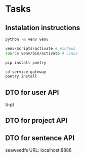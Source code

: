 # Tasks

## Instalation instructions

```bash
python -m venv venv

venv\Scripts\activate # Windows
source venv/bin/activate # Linux

pip install poetry

cd service-gateway
poetry install
```

## DTO for user API

ti-pt

## DTO for project API

## DTO for sentence API

seaweedfs URL: localhost:8888
